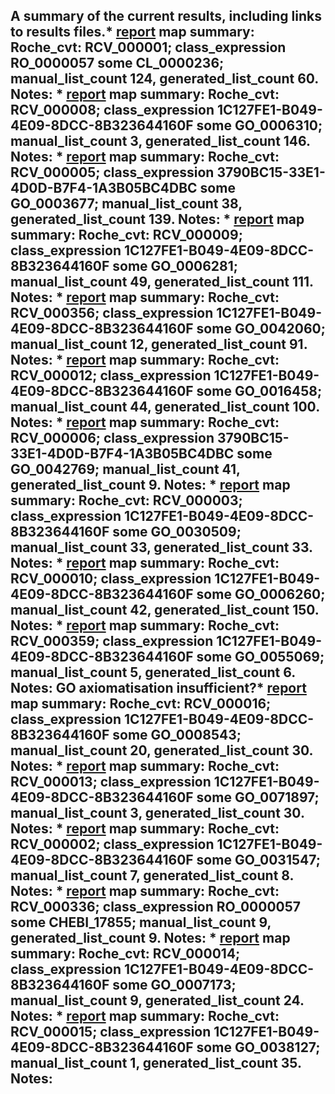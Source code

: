 ## A summary of the current results, including links to results files.* [report](B_cells_RCV_000001.tsv) map summary: Roche_cvt: RCV_000001; class_expression RO_0000057 some CL_0000236; manual_list_count 124, generated_list_count 60. Notes: * [report](DNA_recombination_RCV_000008.tsv) map summary: Roche_cvt: RCV_000008; class_expression 1C127FE1-B049-4E09-8DCC-8B323644160F some GO_0006310; manual_list_count 3, generated_list_count 146. Notes: * [report](DNA_binding_process_RCV_000005.tsv) map summary: Roche_cvt: RCV_000005; class_expression 3790BC15-33E1-4D0D-B7F4-1A3B05BC4DBC some GO_0003677; manual_list_count 38, generated_list_count 139. Notes: * [report](DNA_repair_RCV_000009.tsv) map summary: Roche_cvt: RCV_000009; class_expression 1C127FE1-B049-4E09-8DCC-8B323644160F some GO_0006281; manual_list_count 49, generated_list_count 111. Notes: * [report](wound_healing_RCV_000356.tsv) map summary: Roche_cvt: RCV_000356; class_expression 1C127FE1-B049-4E09-8DCC-8B323644160F some GO_0042060; manual_list_count 12, generated_list_count 91. Notes: * [report](DNA_silencing_RCV_000012.tsv) map summary: Roche_cvt: RCV_000012; class_expression 1C127FE1-B049-4E09-8DCC-8B323644160F some GO_0016458; manual_list_count 44, generated_list_count 100. Notes: * [report](DNA_damage_RCV_000006.tsv) map summary: Roche_cvt: RCV_000006; class_expression 3790BC15-33E1-4D0D-B7F4-1A3B05BC4DBC some GO_0042769; manual_list_count 41, generated_list_count 9. Notes: * [report](BMP_pathway_RCV_000003.tsv) map summary: Roche_cvt: RCV_000003; class_expression 1C127FE1-B049-4E09-8DCC-8B323644160F some GO_0030509; manual_list_count 33, generated_list_count 33. Notes: * [report](DNA_replication_RCV_000010.tsv) map summary: Roche_cvt: RCV_000010; class_expression 1C127FE1-B049-4E09-8DCC-8B323644160F some GO_0006260; manual_list_count 42, generated_list_count 150. Notes: * [report](zinc_ion_homeostasis_RCV_000359.tsv) map summary: Roche_cvt: RCV_000359; class_expression 1C127FE1-B049-4E09-8DCC-8B323644160F some GO_0055069; manual_list_count 5, generated_list_count 6. Notes: GO axiomatisation insufficient?* [report](FGF_pathway_RCV_000016.tsv) map summary: Roche_cvt: RCV_000016; class_expression 1C127FE1-B049-4E09-8DCC-8B323644160F some GO_0008543; manual_list_count 20, generated_list_count 30. Notes: * [report](DNA_synthesis_RCV_000013.tsv) map summary: Roche_cvt: RCV_000013; class_expression 1C127FE1-B049-4E09-8DCC-8B323644160F some GO_0071897; manual_list_count 3, generated_list_count 30. Notes: * [report](BDNF_pathway_RCV_000002.tsv) map summary: Roche_cvt: RCV_000002; class_expression 1C127FE1-B049-4E09-8DCC-8B323644160F some GO_0031547; manual_list_count 7, generated_list_count 8. Notes: * [report](triglyceride_RCV_000336.tsv) map summary: Roche_cvt: RCV_000336; class_expression RO_0000057 some CHEBI_17855; manual_list_count 9, generated_list_count 9. Notes: * [report](EGFR_pathway_RCV_000014.tsv) map summary: Roche_cvt: RCV_000014; class_expression 1C127FE1-B049-4E09-8DCC-8B323644160F some GO_0007173; manual_list_count 9, generated_list_count 24. Notes: * [report](ERBB_signaling_pathway_RCV_000015.tsv) map summary: Roche_cvt: RCV_000015; class_expression 1C127FE1-B049-4E09-8DCC-8B323644160F some GO_0038127; manual_list_count 1, generated_list_count 35. Notes: 